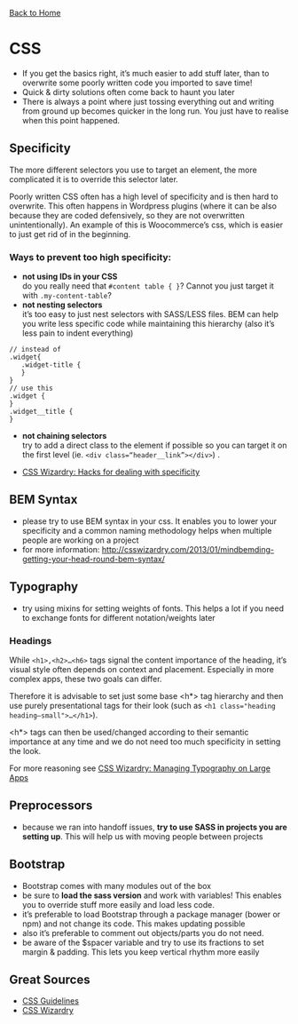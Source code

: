 [Back to Home](../README.md)
# CSS

* If you get the basics right, it’s much easier to add stuff later, than to overwrite some poorly written code you imported to save time!
* Quick & dirty solutions often come back to haunt you later
* There is always a point where just tossing everything out and writing from ground up becomes quicker in the long run. You just have to realise when this point happened.

## Specificity
The more different selectors you use to target an element, the more complicated it is to override this selector later.

Poorly written CSS often has a high level of specificity and is then hard to overwrite. This often happens in Wordpress plugins (where it can be also because they are coded defensively, so they are not overwritten unintentionally). An example of this is Woocommerce’s css, which is easier to just get rid of in the beginning.

### Ways to prevent too high specificity:
* **not using IDs in your CSS**  
do you really need that `#content table { }`? Cannot you just target it with `.my-content-table`?
* **not nesting selectors**  
it’s too easy to just nest selectors with SASS/LESS files. BEM can help you write less specific code while maintaining this hierarchy (also it’s less pain to indent everything)   

```
// instead of
.widget{
   .widget-title {
   }
}
// use this
.widget {
}
.widget__title {
}
```
* **not chaining selectors**  
try to add a direct class to the element if possible so you can target it on the first level (ie. `<div class=“header__link”></div>`)
.

* [CSS Wizardry: Hacks for dealing with specificity](http://csswizardry.com/2014/07/hacks-for-dealing-with-specificity/)

## BEM Syntax
* please try to use BEM syntax in your css. It enables you to lower your specificity and a common naming methodology helps when multiple people are working on a project
* for more information: http://csswizardry.com/2013/01/mindbemding-getting-your-head-round-bem-syntax/

## Typography
* try using mixins for setting weights of fonts. This helps a lot if you need to exchange fonts for different notation/weights later

### Headings
While `<h1>,<h2>…<h6>` tags signal the content importance of the heading, it’s visual style often depends on context and placement. Especially in more complex apps, these two goals can differ.

Therefore it is advisable to set just some base <h*> tag hierarchy and then use purely presentational tags for their look (such as `<h1 class="heading heading—small">…</h1>`).

<h*> tags can then be used/changed according to their semantic importance at any time and we do not need too much specificity in setting the look.

For more reasoning see [CSS Wizardry: Managing Typography on Large Apps](http://csswizardry.com/2016/02/managing-typography-on-large-apps/)

## Preprocessors
* because we ran into handoff issues, **try to use SASS in projects you are setting up**. This will help us with moving people between projects

## Bootstrap
* Bootstrap comes with many modules out of the box
* be sure to **load the sass version** and work with variables! This enables you to override stuff more easily and load less code.
* it’s preferable to load Bootstrap through a package manager (bower or npm) and not change its code. This makes updating possible
* also it’s preferable to comment out objects/parts you do not need.
* be aware of the $spacer variable and try to use its fractions to set margin & padding. This lets you keep vertical rhythm more easily

## Great Sources
* [CSS Guidelines](http://cssguidelin.es/)
* [CSS Wizardry](http://csswizardry.com/#section:articles)
